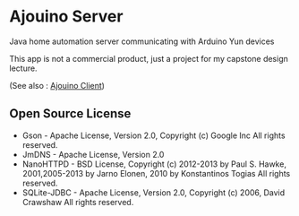 Ajouino Server
==============

Java home automation server communicating with Arduino Yun devices

This app is not a commercial product, just a project for my capstone design lecture.

(See also : <a href="https://github.com/rokoroku/AjouinoClient">Ajouino Client</a>)

Open Source License
-------------------

* Gson - Apache License, Version 2.0, Copyright (c) Google Inc All rights reserved.
* JmDNS - Apache License, Version 2.0
* NanoHTTPD - BSD License, Copyright (c) 2012-2013 by Paul S. Hawke, 2001,2005-2013 by Jarno Elonen, 2010 by Konstantinos Togias All rights reserved.
* SQLite-JDBC - Apache License, Version 2.0, Copyright (c) 2006, David Crawshaw All rights reserved.
